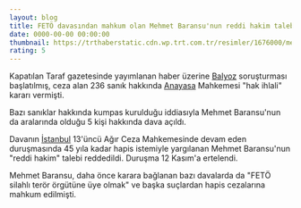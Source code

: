 ```yaml
--- 
layout: blog
title: FETÖ davasından mahkum olan Mehmet Baransu'nun reddi hakim talebine ret
date: 0000-00-00 00:00:00
thumbnail: https://trthaberstatic.cdn.wp.trt.com.tr/resimler/1676000/mehmet-baransu-aa-1676800.jpg
rating: 5
---
```

<p>
	Kapatılan Taraf gazetesinde yayımlanan haber üzerine <a href="https://www.trthaber.com/etiket/balyoz/" target="_blank">Balyoz</a> soruşturması başlatılmış, ceza alan 236 sanık hakkında <a href="https://www.trthaber.com/etiket/anayasa/" target="_blank">Anayasa</a> Mahkemesi "hak ihlali" kararı vermişti.</p>
<p>
	Bazı sanıklar hakkında kumpas kurulduğu iddiasıyla Mehmet Baransu'nun da aralarında olduğu 5 kişi hakkında dava açıldı.</p>
<p>
	Davanın <a href="https://www.trthaber.com/etiket/istanbul/" target="_blank">İstanbul</a> 13'üncü Ağır Ceza Mahkemesinde devam eden duruşmasında 45 yıla kadar hapis istemiyle yargılanan Mehmet Baransu'nun "reddi hakim" talebi reddedildi. Duruşma 12 Kasım'a ertelendi.</p>
<p>
	Mehmet Baransu, daha önce karara bağlanan bazı davalarda da "FETÖ silahlı terör örgütüne üye olmak" ve başka suçlardan hapis cezalarına mahkum edilmişti.  </p>